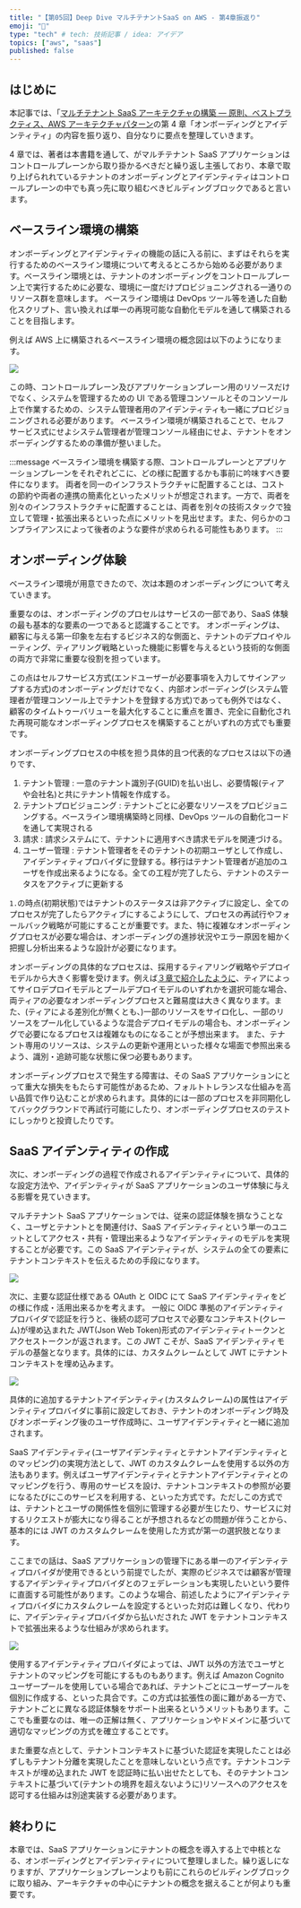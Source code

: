 ```yaml
---
title: "【第05回】Deep Dive マルチテナントSaaS on AWS - 第4章振返り"
emoji: "🤿"
type: "tech" # tech: 技術記事 / idea: アイデア
topics: ["aws", "saas"]
published: false
---
```


## はじめに

本記事では、「[マルチテナント SaaS アーキテクチャの構築 ― 原則、ベストプラクティス、AWS アーキテクチャパターン](https://www.oreilly.co.jp/books/9784814401017/)の第 4 章「オンボーディングとアイデンティティ」の内容を振り返り、自分なりに要点を整理していきます。

4 章では、著者は本書籍を通して、がマルチテナント SaaS アプリケーションはコントロールプレーンから取り掛かるべきだと繰り返し主張しており、本章で取り上げられれているテナントのオンボーディングとアイデンティティはコントロールプレーンの中でも真っ先に取り組むべきビルディングブロックであると言います。

## ベースライン環境の構築

オンボーディングとアイデンティティの機能の話に入る前に、まずはそれらを実行するためのベースライン環境について考えるところから始める必要があります。ベースライン環境とは、テナントのオンボーディングをコントロールプレーン上で実行するために必要な、環境に一度だけプロビジョニングされる一通りのリソース群を意味します。
ベースライン環境は DevOps ツール等を通した自動化スクリプト、言い換えれば単一の再現可能な自動化モデルを通して構築されることを目指します。

例えば AWS 上に構築されるベースライン環境の概念図は以下のようになります。

![](/images/04/baseline-env.drawio.png)

この時、コントロールプレーン及びアプリケーションプレーン用のリソースだけでなく、システムを管理するための UI である管理コンソールとそのコンソール上で作業するための、システム管理者用のアイデンティティも一緒にプロビジョニングされる必要があります。
ベースライン環境が構築されることで、セルフサービス式にせよシステム管理者が管理コンソール経由にせよ、テナントをオンボーディングするための準備が整いました。

:::message
ベースライン環境を構築する際、コントロールプレーンとアプリケーションプレーンをそれぞれどこに、どの様に配置するかも事前に吟味すべき要件になります。
両者を同一のインフラストラクチャに配置することは、コストの節約や両者の連携の簡素化といったメリットが想定されます。一方で、両者を別々のインフラストラクチャに配置することは、両者を別々の技術スタックで独立して管理・拡張出来るといった点にメリットを見出せます。また、何らかのコンプライアンスによって後者のような要件が求められる可能性もあります。
:::

<!-- TODO: コントロールプレーンとinteresectionのベースライン環境自動化スクリプト作成 -->

## オンボーディング体験

ベースライン環境が用意できたので、次は本題のオンボーディングについて考えていきます。

重要なのは、オンボーディングのプロセルはサービスの一部であり、SaaS 体験の最も基本的な要素の一つであると認識することです。
オンボーディングは、顧客に与える第一印象を左右するビジネス的な側面と、テナントのデプロイやルーティング、ティアリング戦略といった機能に影響を与えるという技術的な側面の両方で非常に重要な役割を担っています。

この点はセルフサービス方式(エンドユーザーが必要事項を入力してサインアップする方式)のオンボーディングだけでなく、内部オンボーディング(システム管理者が管理コンソール上でテナントを登録する方式)であっても例外ではなく、顧客のタイムトゥーバリューを最大化することに重点を置き、完全に自動化された再現可能なオンボーディングプロセスを構築することがいずれの方式でも重要です。

オンボーディングプロセスの中核を担う具体的且つ代表的なプロセスは以下の通りです、

1. テナント管理 : 一意のテナント識別子(GUID)を払い出し、必要情報(ティアや会社名)と共にテナント情報を作成する。
2. テナントプロビジョニング : テナントごとに必要なリソースをプロビジョニングする。ベースライン環境構築時と同様、DevOps ツールの自動化コードを通して実現される
3. 請求 : 請求システムにて、テナントに適用すべき請求モデルを関連づける。
4. ユーザー管理 : テナント管理者をそのテナントの初期ユーザとして作成し、アイデンティティプロバイダに登録する。移行はテナント管理者が追加のユーザを作成出来るようになる。全ての工程が完了したら、テナントのステータスをアクティブに更新する

`1.`の時点(初期状態)ではテナントのステータスは非アクティブに設定し、全てのプロセスが完了したらアクティブにするこようにして、プロセスの再試行やフォールバック戦略が可能にすることが重要です。また、特に複雑なオンボーディングプロセスが必要な場合は、オンボーディングの進捗状況やエラー原因を細かく把握し分析出来るような設計が必要になります。

オンボーディングの具体的なプロセスは、採用するティアリング戦略やデプロイモデルから大きく影響を受けます。例えば[３章で紹介したように](TODO:)、ティアによってサイロデプロイモデルとプールデプロイモデルのいずれかを選択可能な場合、両ティアの必要なオンボーディングプロセスと難易度は大きく異なります。また、(ティアによる差別化が無くとも、)一部のリソースをサイロ化し、一部のリソースをプール化しているような混合デプロイモデルの場合も、オンボーディングで必要になるプロセスは複雑なものになることが予想出来ます。
また、テナント専用のリソースは、システムの更新や運用といった様々な場面で参照出来るよう、識別・追跡可能な状態に保つ必要もあります。

オンボーディングプロセスで発生する障害は、その SaaS アプリケーションにとって重大な損失をもたらす可能性があるため、フォルトトレランスな仕組みを高い品質で作り込むことが求められます。具体的には一部のプロセスを非同期化してバックグラウンドで再試行可能にしたり、オンボーディングプロセスのテストにしっかりと投資したりです。

## SaaS アイデンティティの作成

次に、オンボーディングの過程で作成されるアイデンティティについて、具体的な設定方法や、アイデンティティが SaaS アプリケーションのユーザ体験に与える影響を見ていきます。

マルチテナント SaaS アプリケーションでは、従来の認証体験を損なうことなく、ユーザとテナントとを関連付け、SaaS アイデンティティという単一のユニットとしてアクセス・共有・管理出来るようなアイデンティティのモデルを実現することが必要です。この SaaS アイデンティティが、システムの全ての要素にテナントコンテキストを伝えるための手段になります。

![](/images/04/saas-identity.drawio.png)

次に、主要な認証仕様である OAuth と OIDC にて SaaS アイデンティティをどの様に作成・活用出来るかを考えます。
一般に OIDC 準拠のアイデンティティプロバイダで認証を行うと、後続の認可プロセスで必要なコンテキスト(クレーム)が埋め込まれた JWT(Json Web Token)形式のアイデンティティトークンとアクセストークンが返されます。この JWT こそが、SaaS アイデンティティモデルの基盤となります。具体的には、カスタムクレームとして JWT にテナントコンテキストを埋め込みます。

![](/images/04/jwt-auth.drawio.png)

具体的に追加するテナントアイデンティティ(カスタムクレーム)の属性はアイデンティティプロバイダに事前に設定しておき、テナントのオンボーディング時及びオンボーディング後のユーザ作成時に、ユーザアイデンティティと一緒に追加されます。

SaaS アイデンティティ(ユーザアイデンティティとテナントアイデンティティとのマッピング)の実現方法として、JWT のカスタムクレームを使用する以外の方法もあります。例えばユーザアイデンティティとテナントアイデンティティとのマッピングを行う、専用のサービスを設け、テナントコンテキストの参照が必要になるたびにこのサービスを利用する、といった方式です。ただしこの方式では、テナントとユーザの関係性を個別に管理する必要が生じたり、サービスに対するリクエストが膨大になり得ることが予想されるなどの問題が伴うことから、基本的には JWT のカスタムクレームを使用した方式が第一の選択肢となります。

ここまでの話は、SaaS アプリケーションの管理下にある単一のアイデンティティプロバイダが使用できるという前提でしたが、実際のビジネスでは顧客が管理するアイデンティティプロバイダとのフェデレーションも実現したいという要件に直面する可能性があります。このような場合、前述したようにアイデンティティプロバイダにカスタムクレームを設定するといった対応は難しくなり、代わりに、アイデンティティプロバイダから払いだされた JWT をテナントコンテキストで拡張出来るような仕組みが求められます。

![](/images/04/federation-auth.drawio.png)

使用するアイデンティティプロバイダによっては、JWT 以外の方法でユーザとテナントのマッピングを可能にするものもあります。例えば Amazon Cognito ユーザープールを使用している場合であれば、テナントごとにユーザープールを個別に作成する、といった具合です。この方式は拡張性の面に難がある一方で、テナントごとに異なる認証体験をサポート出来るというメリットもあります。ここでも重要なのは、唯一の正解は無く、アプリケーションやドメインに基づいて適切なマッピングの方式を確立することです。

また重要な点として、テナントコンテキストに基づいた認証を実現したことは必ずしもテナント分離を実現したことを意味しないという点です。テナントコンテキストが埋め込まれた JWT を認証時に払い出せたとしても、そのテナントコンテキストに基づいて(テナントの境界を超えないように)リソースへのアクセスを認可する仕組みは別途実装する必要があります。

## 終わりに

本章では、SaaS アプリケーションにテナントの概念を導入する上で中核となる、オンボーディングとアイデンティティについて整理しました。繰り返しになりますが、アプリケーションプレーンよりも前にこれらのビルディングブロックに取り組み、アーキテクチャの中心にテナントの概念を据えることが何よりも重要です。

<!-- TODO: オンボーディング時のテナントプロビジョニングを考える -->
